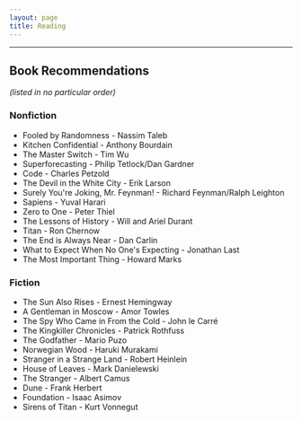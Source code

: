 ```yaml
---
layout: page
title: Reading
---
```

---
## Book Recommendations
*(listed in no particular order)*

### Nonfiction
 - Fooled by Randomness - Nassim Taleb
 - Kitchen Confidential - Anthony Bourdain
 - The Master Switch - Tim Wu
 - Superforecasting - Philip Tetlock/Dan Gardner
 - Code - Charles Petzold
 - The Devil in the White City - Erik Larson
 - Surely You're Joking, Mr. Feynman! - Richard Feynman/Ralph Leighton
 - Sapiens - Yuval Harari
 - Zero to One - Peter Thiel
 - The Lessons of History - Will and Ariel Durant
 - Titan - Ron Chernow
 - The End is Always Near - Dan Carlin
 - What to Expect When No One's Expecting - Jonathan Last
 - The Most Important Thing - Howard Marks

### Fiction
 - The Sun Also Rises - Ernest Hemingway
 - A Gentleman in Moscow - Amor Towles
 - The Spy Who Came in From the Cold - John le Carré
 - The Kingkiller Chronicles - Patrick Rothfuss
 - The Godfather - Mario Puzo
 - Norwegian Wood - Haruki Murakami
 - Stranger in a Strange Land - Robert Heinlein
 - House of Leaves - Mark Danielewski
 - The Stranger - Albert Camus
 - Dune - Frank Herbert
 - Foundation - Isaac Asimov
 - Sirens of Titan - Kurt Vonnegut
